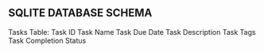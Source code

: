 ## SQLITE DATABASE SCHEMA

Tasks Table:
  Task ID
  Task Name
  Task Due Date
  Task Description
  Task Tags
  Task Completion Status
